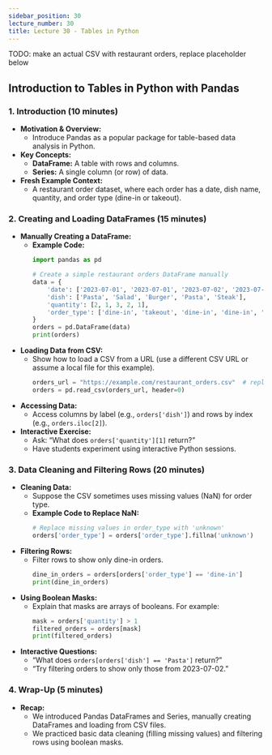 ```yaml
---
sidebar_position: 30
lecture_number: 30
title: Lecture 30 - Tables in Python
---
```


TODO: make an actual CSV with restaurant orders, replace placeholder below

## Introduction to Tables in Python with Pandas

### 1. Introduction (10 minutes)
- **Motivation & Overview:**  
  - Introduce Pandas as a popular package for table-based data analysis in Python.
- **Key Concepts:**  
  - **DataFrame:** A table with rows and columns.
  - **Series:** A single column (or row) of data.
- **Fresh Example Context:**  
  - A restaurant order dataset, where each order has a date, dish name, quantity, and order type (dine-in or takeout).

### 2. Creating and Loading DataFrames (15 minutes)
- **Manually Creating a DataFrame:**
  - **Example Code:**
    ```python
    import pandas as pd

    # Create a simple restaurant orders DataFrame manually
    data = {
        'date': ['2023-07-01', '2023-07-01', '2023-07-02', '2023-07-02', '2023-07-03'],
        'dish': ['Pasta', 'Salad', 'Burger', 'Pasta', 'Steak'],
        'quantity': [2, 1, 3, 2, 1],
        'order_type': ['dine-in', 'takeout', 'dine-in', 'dine-in', 'takeout']
    }
    orders = pd.DataFrame(data)
    print(orders)
    ```
- **Loading Data from CSV:**  
  - Show how to load a CSV from a URL (use a different CSV URL or assume a local file for this example).
    ```python
    orders_url = "https://example.com/restaurant_orders.csv"  # replace with a valid URL
    orders = pd.read_csv(orders_url, header=0)
    ```
- **Accessing Data:**  
  - Access columns by label (e.g., `orders['dish']`) and rows by index (e.g., `orders.iloc[2]`).
- **Interactive Exercise:**  
  - Ask: “What does `orders['quantity'][1]` return?”  
  - Have students experiment using interactive Python sessions.

### 3. Data Cleaning and Filtering Rows (20 minutes)
- **Cleaning Data:**  
  - Suppose the CSV sometimes uses missing values (NaN) for order type.  
  - **Example Code to Replace NaN:**
    ```python
    # Replace missing values in order_type with 'unknown'
    orders['order_type'] = orders['order_type'].fillna('unknown')
    ```
- **Filtering Rows:**  
  - Filter rows to show only dine-in orders.
    ```python
    dine_in_orders = orders[orders['order_type'] == 'dine-in']
    print(dine_in_orders)
    ```
- **Using Boolean Masks:**  
  - Explain that masks are arrays of booleans. For example:
    ```python
    mask = orders['quantity'] > 1
    filtered_orders = orders[mask]
    print(filtered_orders)
    ```
- **Interactive Questions:**  
  - “What does `orders[orders['dish'] == 'Pasta']` return?”  
  - “Try filtering orders to show only those from 2023-07-02.”

### 4. Wrap-Up (5 minutes)
- **Recap:**  
  - We introduced Pandas DataFrames and Series, manually creating DataFrames and loading from CSV files.
  - We practiced basic data cleaning (filling missing values) and filtering rows using boolean masks.
